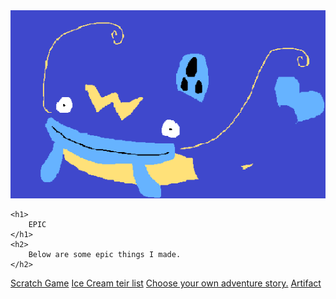 <!doctype html>
<html lang="en">

<head>
    <meta charset="utf-8">
    <title>Epic Games Official Website</title>
</head>
<style>
    body {
        background-image: url("images/christmas.png"); background-repeat: no-repeat;
    }
</style>
<body>
    <img src="images/whiscash.png">

    <h1>
        EPIC
    </h1>
    <h2>
        Below are some epic things I made.
    </h2>

</body>
<a href="https://scratch.mit.edu/projects/246340804/#play er">Scratch Game</a> <a href="https://hnation237.github.io/Ice-Cream/">Ice Cream teir list</a> <a href="https://repl.it/@HenryNation/JohnWickIsInGraveDanger">Choose your own adventure story.</a> <a href="files/artifact.pdf">Artifact</a>
</body>

</html>
